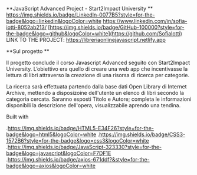 **JavaScript Advanced Project - Start2Impact University
**
https://img.shields.io/badge/LinkedIn-0077B5?style=for-the-badge&logo=linkedin&logoColor=white https://www.linkedin.com/in/sofia-iotti-8052ab213/ [https://img.shields.io/badge/GitHub-100000?style=for-the-badge&logo=github&logoColor=white](https://github.com/SofiaIotti) 
LINK TO THE PROJECT: https://libreriaonlinejavascript.netlify.app

**Sul progetto **

Il progetto conclude il corso Javascript Advanced seguito con Start2Impact University.
L’obiettivo era quello di creare una web app che incentivasse la lettura di libri attraverso la creazione di una risorsa di ricerca per categorie.

La ricerca sarà effettuata partendo dalla base dati Open Library di Internet Archive, mettendo a disposizoine dell'utente un elenco di libri secondo la categoria cercata.
Saranno esposti Titolo  e Autore; completa le informazioni disponibili la descrizione dell'opera, visualizzabile aprendo una tendina.

Built with

.https://img.shields.io/badge/HTML5-E34F26?style=for-the-badge&logo=html5&logoColor=white 
.https://img.shields.io/badge/CSS3-1572B6?style=for-the-badge&logo=css3&logoColor=white
.https://img.shields.io/badge/JavaScript-323330?style=for-the-badge&logo=javascript&logoColor=F7DF1E 
.https://img.shields.io/badge/axios-671ddf?&style=for-the-badge&logo=axios&logoColor=white

